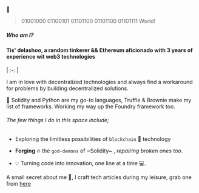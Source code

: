 👋 

> 01001000 01100101 01101100 01101100 01101111 World!
##### Who am I? 

#### Tis' delashoo, a random tinkerer && Ethereum aficionado with 3 years of experience wit web3 technologies
| :-: |

I am in love with decentralized technologies and always find a workaround for problems by building decentralized solutions.

🌱 Solidity and Python are my go-to languages, Truffle & Brownie make my list of frameworks. Working my way up the Foundry framework too.

######  The few things I do in this space include;
* Exploring the limitless possibilities of `blockchain` 🌌 technology

* **Forging** 🔥 the `god-demons` of ~Solidity~ , *repairing* *broken* *ones* *too*.

* 💡 Turning code into innovation, one line at a time 💻.

A small secret about me 👀, I craft tech articles during my leisure, grab one from [here](https://delashoo.hashnode.dev/ "delashoo's Blog")
